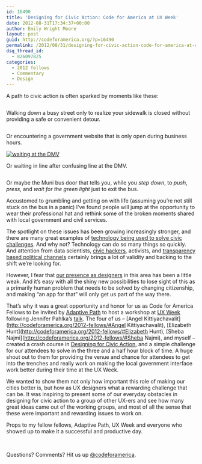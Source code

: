 ```yaml
---
id: 16490
title: 'Designing for Civic Action: Code for America at UX Week'
date: 2012-08-31T17:34:37+00:00
author: Emily Wright Moore
layout: post
guid: http://codeforamerica.org/?p=16490
permalink: /2012/08/31/designing-for-civic-action-code-for-america-at-ux-week/
dsq_thread_id:
  - 826097825
categories:
  - 2012 fellows
  - Commentary
  - Design
---
```

A path to civic action is often sparked by moments like these:

[<img class="size-full wp-image-16513" title="Sidewalk Closed" src="http://codeforamerica.org/wp-content/uploads/2012/08/4434835473_4ff20eb3e4_z.jpg" alt="" />](http://www.flickr.com/photos/garyseven/4434835473/sizes/z/in/photostream/) 

Walking down a busy street only to realize your sidewalk is closed without providing a safe or convenient detour.

[<img class="size-full wp-image-16493" title="Screen Shot 2012-08-30 at 12.56.35 PM" src="http://codeforamerica.org/wp-content/uploads/2012/08/Screen-Shot-2012-08-30-at-12.56.35-PM.png" alt="" />](https://appext9.dos.ny.gov/corp_ebiennial_public/corp_app.e_biennial.main_page) 

Or encountering a government website that is only open during business hours.

[![](http://codeforamerica.org/wp-content/uploads/2012/08/406944364_5583ca3faa.jpg "waiting at the DMV")](http://www.flickr.com/photos/silent_e/406944364/sizes/m/in/photostream/) 

Or waiting in line after confusing line at the DMV.

[<img class="size-full wp-image-16498" title="Muni Door Signage" src="http://codeforamerica.org/wp-content/uploads/2012/08/munidoor.jpeg" alt="" />](http://www.akit.org/2010/02/muni-nightmare-starts-tomorrow-sfmta.html) 

Or maybe the Muni bus door that tells you, while you _step down_, to _push_, _press_, and _wait for the green light_ just to exit the bus.

Accustomed to grumbling and getting on with life (assuming you’re not still stuck on the bus in a panic) I’ve found people will jump at the opportunity to wear their professional hat and rethink some of the broken moments shared with local government and civil services.

The spotlight on these issues has been growing increasingly stronger, and there are many great examples of [technology being used to solve civic challenges](http://codeforamerica.org/projects/). And why not? Technology can do so many things so quickly. And attention from data scientists, [civic hackers](http://codeforamerica.org/2012/07/26/hacking-like-we-give-a-damn/), activists, and [transparency based political channels](http://brigade.codeforamerica.org/pages/openimpact) certainly brings a lot of validity and backing to the shift we’re looking for.

However, I fear that [our presence as designers](http://uxmag.com/articles/the-citizen-experience-needs-us) in this area has been a little weak. And it’s easy with all the shiny new possibilities to lose sight of this as a primarily human problem that needs to be solved by changing citizenship, and making &#8220;an app for that&#8221; will only get us part of the way there.

That’s why it was a great opportunity and honor for us as Code for America Fellows to be invited by [Adaptive Path](http://www.adaptivepath.com/) to host a workshop at [UX Week](http://uxweek.com/2012/) following Jennifer Pahlka’s [talk](http://codeforamerica.org/2012/08/24/cx-citizen-experience/). The four of us – [Angel Kittiyachavalit](http://codeforamerica.org/2012-fellows/#Angel Kittiyachavalit), [Elizabeth Hunt](http://codeforamerica.org/2012-fellows/#Elizabeth Hunt), [Sheba Najmi](http://codeforamerica.org/2012-fellows/#Sheba Najmi), and myself – created a crash course in [Designing for Civic Action](http://uxweek.com/2012/workshops/designing-for-civic-action-a-collaborative-design-session-with-code-for-america/), and a simple challenge for our attendees to solve in the three and a half hour block of time. A huge shout out to them for providing the venue and chance for attendees to get into the trenches and really work on making the local government interface work better during their time at the UX Week.

We wanted to show them not only how important this role of making our cities better is, but how as UX designers what a rewarding challenge that can be. It was inspiring to present some of our everyday obstacles in designing for civic action to a group of other UX-ers and see how many great ideas came out of the working groups, and most of all the sense that these were important and rewarding issues to work on.

Props to my fellow fellows, Adaptive Path, UX Week and everyone who showed up to make it a successful and productive day.

&nbsp;

Questions? Comments? Hit us up <a href="http://twitter.com/codeforamerica" target="_blank">@codeforamerica</a>.